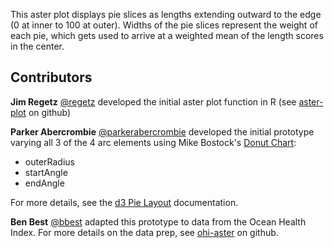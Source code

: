 This aster plot displays pie slices as lengths extending outward to the edge (0 at inner to 100 at outer). Widths of the pie slices represent the weight of each pie, which gets used to arrive at a weighted mean of the length scores in the center.

## Contributors

**Jim Regetz** [@regetz](https://github.com/regetz) developed the initial aster plot function in R (see [aster-plot](https://github.com/regetz/aster-plot) on github)

**Parker Abercrombie** [@parkerabercrombie](https://github.com/parkerabercrombie) developed the initial prototype varying all 3 of the 4 arc elements using Mike Bostock's [Donut Chart](http://bl.ocks.org/mbostock/3887193):

- outerRadius
- startAngle
- endAngle

For more details, see the [d3 Pie Layout](https://github.com/mbostock/d3/wiki/Pie-Layout#_pie) documentation.

**Ben Best** [@bbest](https://github.com/bbest) adapted this prototype to data from the Ocean Health Index. For more details on the data prep, see [ohi-aster](github.com/bbest/ohi-aster) on github.